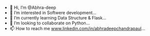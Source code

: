 - 👋 Hi, I’m @Abhra-deep
- 👀 I’m interested in Softwere development...
- 🌱 I’m currently learning Data Structure & Flask...
- 💞️ I’m looking to collaborate on Python...
- 📫 How to reach me www.linkedin.com/in/abhradeepchandrapaul...


